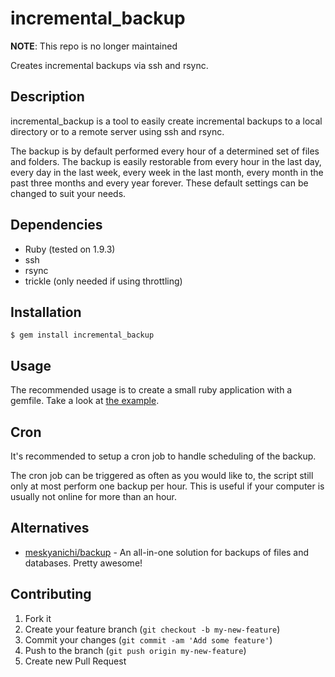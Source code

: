 # incremental\_backup

**NOTE**: This repo is no longer maintained

Creates incremental backups via ssh and rsync.

## Description

incremental\_backup is a tool to easily create incremental backups to a local directory or to a remote server using ssh and rsync.

The backup is by default performed every hour of a determined set of files and folders. The backup is easily restorable from every hour in the last day, every day in the last week, every week in the last month, every month in the past three months and every year forever. These default settings can be changed to suit your needs.

## Dependencies

* Ruby (tested on 1.9.3)
* ssh
* rsync
* trickle (only needed if using throttling)

## Installation

    $ gem install incremental_backup

## Usage

The recommended usage is to create a small ruby application with a gemfile. Take a look at [the example](https://github.com/lasseebert/incremental_backup/tree/master/live_example).

## Cron
It's recommended to setup a cron job to handle scheduling of the backup.

The cron job can be triggered as often as you would like to, the script still only at most perform one backup per hour. This is useful if your computer is usually not online for more than an hour.

## Alternatives

* [meskyanichi/backup](https://github.com/meskyanichi/backup) - An all-in-one solution for backups of files and databases. Pretty awesome!

## Contributing

1. Fork it
2. Create your feature branch (`git checkout -b my-new-feature`)
3. Commit your changes (`git commit -am 'Add some feature'`)
4. Push to the branch (`git push origin my-new-feature`)
5. Create new Pull Request
